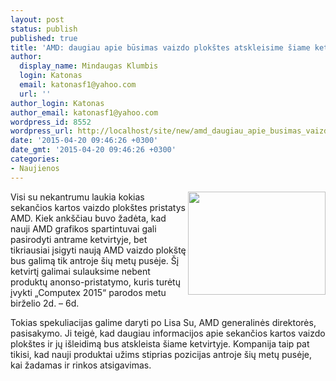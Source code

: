 ```yaml
---
layout: post
status: publish
published: true
title: 'AMD: daugiau apie būsimas vaizdo plokštes atskleisime šiame ketvirtyje'
author:
  display_name: Mindaugas Klumbis
  login: Katonas
  email: katonasf1@yahoo.com
  url: ''
author_login: Katonas
author_email: katonasf1@yahoo.com
wordpress_id: 8552
wordpress_url: http://localhost/site/new/amd_daugiau_apie_busimas_vaizdo_plokstes_atskleisime_siame_ketvirtyje/
date: '2015-04-20 09:46:26 +0300'
date_gmt: '2015-04-20 09:46:26 +0300'
categories:
- Naujienos
---
```

<p>
	<a href="http://technews.lt/userfiles/6d1a3a3c957695beb84abcca589b7b15_L.jpg"><img alt="" src="http://technews.lt/userfiles/6d1a3a3c957695beb84abcca589b7b15_L.jpg" style="width: 220px; height: 165px; float: right;" /></a>Visi su nekantrumu laukia kokias sekančios kartos vaizdo plok&scaron;tes pristatys AMD. Kiek ank&scaron;čiau buvo žadėta, kad nauji AMD grafikos spartintuvai gali pasirodyti antrame ketvirtyje, bet tikriausiai įsigyti naują AMD vaizdo plok&scaron;tę bus galimą tik antroje &scaron;ių metų pusėje. &Scaron;į ketvirtį galimai sulauksime nebent produktų anonso-pristatymo, kuris turėtų įvykti &bdquo;Computex 2015&ldquo; parodos metu birželio 2d. &ndash; 6d.</p>
<p>
	Tokias spekuliacijas galime daryti po Lisa Su, AMD generalinės direktorės, pasisakymo. Ji teigė, kad daugiau informacijos apie sekančios kartos vaizdo plok&scaron;tes ir jų i&scaron;leidimą bus atskleista &scaron;iame ketvirtyje. Kompanija taip pat tikisi, kad nauji produktai užims stiprias pozicijas antroje &scaron;ių metų pusėje, kai žadamas ir rinkos atsigavimas.</p>
